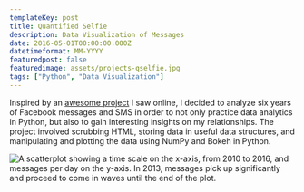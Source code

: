 ```yaml
---
templateKey: post
title: Quantified Selfie
description: Data Visualization of Messages
date: 2016-05-01T00:00:00.000Z
datetimeformat: MM-YYYY
featuredpost: false
featuredimage: assets/projects-qselfie.jpg
tags: ["Python", "Data Visualization"]
---
```


Inspired by an [awesome project](http://quantifiedselfie.us) I saw online, I decided to analyze six years of Facebook messages and SMS in order to not only practice data analytics in Python, but also to gain interesting insights on my relationships. The project involved scrubbing HTML, storing data in useful data structures, and manipulating and plotting the data using NumPy and Bokeh in Python.

<img src="/img/projects-qselfie.jpg" alt="A scatterplot showing a time scale on the x-axis, from 2010 to 2016, and messages per day on the y-axis. In 2013, messages pick up significantly and proceed to come in waves until the end of the plot.">
